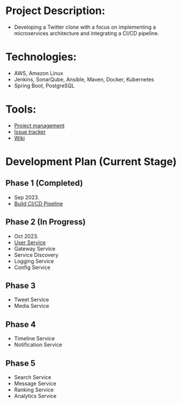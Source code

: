 # Project Description:
- Developing a Twitter clone with a focus on implementing a microservices architecture and integrating a CI/CD pipeline.

# Technologies:
- AWS, Amazon Linux
- Jenkins, SonarQube, Ansible, Maven, Docker, Kubernetes
- Spring Boot, PostgreSQL 

# Tools:
- [Project management](https://github.com/users/jamongx/projects/3)
- [Issue tracker](https://github.com/jamongx/twitter-clone/issues)
- [Wiki](https://github.com/jamongx/twitter-clone/wiki)


# Development Plan (Current Stage)
## Phase 1 (Completed)
- Sep 2023.
- [Build CI/CD Pipeline](https://github.com/jamongx/twitter-clone/wiki/build-CI-CD-pipeline)

## Phase 2 (In Progress)
- Oct 2023.
- [User Service](https://github.com/jamongx/twitter-clone-user-service)
- Gateway Service
- Service Discovery
- Logging Service
- Config Service

## Phase 3
- Tweet Service
- Media Service

## Phase 4
- Timeline Service
- Notification Service

## Phase 5
- Search Service
- Message Service
- Ranking Service
- Analytics Service
